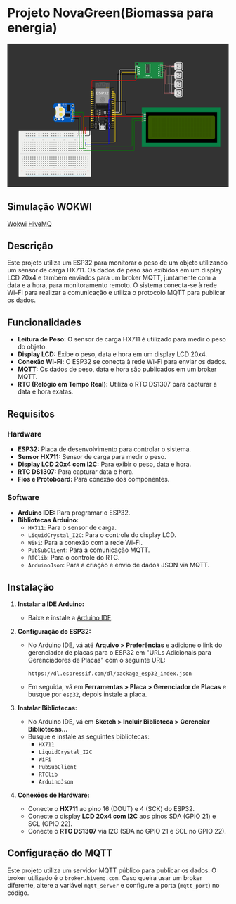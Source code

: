# Projeto NovaGreen(Biomassa para energia)

![Projeto](./wokwi.png)

## Simulação WOKWI
[Wokwi](https://wokwi.com/projects/414805292834012161)
[HiveMQ]([https://wokwi.com/projects/414805292834012161](https://www.hivemq.com/demos/websocket-client/))

## Descrição

Este projeto utiliza um ESP32 para monitorar o peso de um objeto utilizando um sensor de carga HX711. Os dados de peso são exibidos em um display LCD 20x4 e também enviados para um broker MQTT, juntamente com a data e a hora, para monitoramento remoto. O sistema conecta-se à rede Wi-Fi para realizar a comunicação e utiliza o protocolo MQTT para publicar os dados.

## Funcionalidades

- **Leitura de Peso:** O sensor de carga HX711 é utilizado para medir o peso do objeto.
- **Display LCD:** Exibe o peso, data e hora em um display LCD 20x4.
- **Conexão Wi-Fi:** O ESP32 se conecta à rede Wi-Fi para enviar os dados.
- **MQTT:** Os dados de peso, data e hora são publicados em um broker MQTT.
- **RTC (Relógio em Tempo Real):** Utiliza o RTC DS1307 para capturar a data e hora exatas.

## Requisitos

### Hardware

- **ESP32:** Placa de desenvolvimento para controlar o sistema.
- **Sensor HX711:** Sensor de carga para medir o peso.
- **Display LCD 20x4 com I2C:** Para exibir o peso, data e hora.
- **RTC DS1307:** Para capturar data e hora.
- **Fios e Protoboard:** Para conexão dos componentes.

### Software

- **Arduino IDE:** Para programar o ESP32.
- **Bibliotecas Arduino:**
  - `HX711`: Para o sensor de carga.
  - `LiquidCrystal_I2C`: Para o controle do display LCD.
  - `WiFi`: Para a conexão com a rede Wi-Fi.
  - `PubSubClient`: Para a comunicação MQTT.
  - `RTClib`: Para o controle do RTC.
  - `ArduinoJson`: Para a criação e envio de dados JSON via MQTT.

## Instalação

1. **Instalar a IDE Arduino:**
   - Baixe e instale a [Arduino IDE](https://www.arduino.cc/en/software).

2. **Configuração do ESP32:**
   - No Arduino IDE, vá até **Arquivo > Preferências** e adicione o link do gerenciador de placas para o ESP32 em "URLs Adicionais para Gerenciadores de Placas" com o seguinte URL:
     ```
     https://dl.espressif.com/dl/package_esp32_index.json
     ```
   - Em seguida, vá em **Ferramentas > Placa > Gerenciador de Placas** e busque por `esp32`, depois instale a placa.

3. **Instalar Bibliotecas:**
   - No Arduino IDE, vá em **Sketch > Incluir Biblioteca > Gerenciar Bibliotecas...**
   - Busque e instale as seguintes bibliotecas:
     - `HX711`
     - `LiquidCrystal_I2C`
     - `WiFi`
     - `PubSubClient`
     - `RTClib`
     - `ArduinoJson`

4. **Conexões de Hardware:**
   - Conecte o **HX711** ao pino 16 (DOUT) e 4 (SCK) do ESP32.
   - Conecte o display **LCD 20x4 com I2C** aos pinos SDA (GPIO 21) e SCL (GPIO 22).
   - Conecte o **RTC DS1307** via I2C (SDA no GPIO 21 e SCL no GPIO 22).

## Configuração do MQTT

Este projeto utiliza um servidor MQTT público para publicar os dados. O broker utilizado é o `broker.hivemq.com`. Caso queira usar um broker diferente, altere a variável `mqtt_server` e configure a porta (`mqtt_port`) no código.
